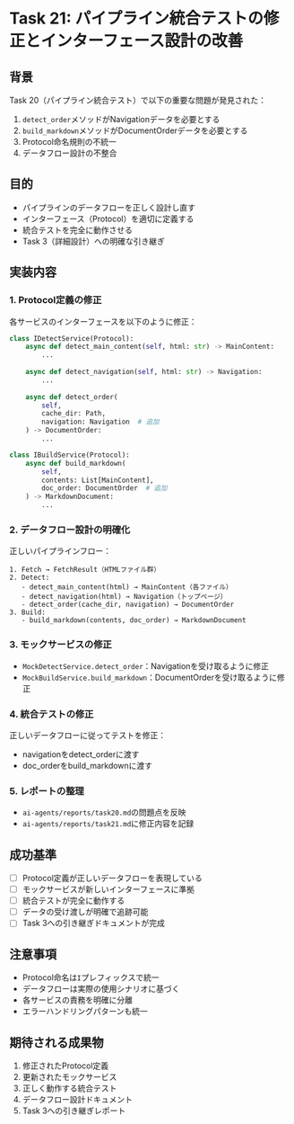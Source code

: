 # Task 21: パイプライン統合テストの修正とインターフェース設計の改善

## 背景
Task 20（パイプライン統合テスト）で以下の重要な問題が発見された：
1. `detect_order`メソッドがNavigationデータを必要とする
2. `build_markdown`メソッドがDocumentOrderデータを必要とする
3. Protocol命名規則の不統一
4. データフロー設計の不整合

## 目的
- パイプラインのデータフローを正しく設計し直す
- インターフェース（Protocol）を適切に定義する
- 統合テストを完全に動作させる
- Task 3（詳細設計）への明確な引き継ぎ

## 実装内容

### 1. Protocol定義の修正
各サービスのインターフェースを以下のように修正：

```python
class IDetectService(Protocol):
    async def detect_main_content(self, html: str) -> MainContent:
        ...
    
    async def detect_navigation(self, html: str) -> Navigation:
        ...
    
    async def detect_order(
        self, 
        cache_dir: Path,
        navigation: Navigation  # 追加
    ) -> DocumentOrder:
        ...

class IBuildService(Protocol):
    async def build_markdown(
        self,
        contents: List[MainContent],
        doc_order: DocumentOrder  # 追加
    ) -> MarkdownDocument:
        ...
```

### 2. データフロー設計の明確化
正しいパイプラインフロー：
```
1. Fetch → FetchResult（HTMLファイル群）
2. Detect:
   - detect_main_content(html) → MainContent（各ファイル）
   - detect_navigation(html) → Navigation（トップページ）
   - detect_order(cache_dir, navigation) → DocumentOrder
3. Build:
   - build_markdown(contents, doc_order) → MarkdownDocument
```

### 3. モックサービスの修正
- `MockDetectService.detect_order`：Navigationを受け取るように修正
- `MockBuildService.build_markdown`：DocumentOrderを受け取るように修正

### 4. 統合テストの修正
正しいデータフローに従ってテストを修正：
- navigationをdetect_orderに渡す
- doc_orderをbuild_markdownに渡す

### 5. レポートの整理
- `ai-agents/reports/task20.md`の問題点を反映
- `ai-agents/reports/task21.md`に修正内容を記録

## 成功基準
- [ ] Protocol定義が正しいデータフローを表現している
- [ ] モックサービスが新しいインターフェースに準拠
- [ ] 統合テストが完全に動作する
- [ ] データの受け渡しが明確で追跡可能
- [ ] Task 3への引き継ぎドキュメントが完成

## 注意事項
- Protocol命名は`I`プレフィックスで統一
- データフローは実際の使用シナリオに基づく
- 各サービスの責務を明確に分離
- エラーハンドリングパターンも統一

## 期待される成果物
1. 修正されたProtocol定義
2. 更新されたモックサービス
3. 正しく動作する統合テスト
4. データフロー設計ドキュメント
5. Task 3への引き継ぎレポート
